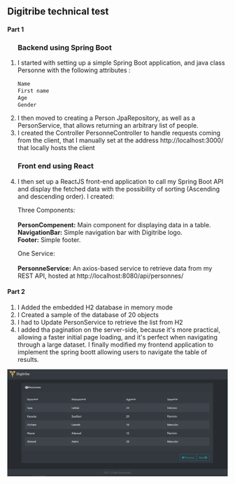 <h2> Digitribe technical test</h2>


<h4> Part 1</h4>

<ol>
 <h3> Backend using Spring Boot </h3>
<li>I started with setting up a simple Spring Boot  application, and java class Personne
  with the following attributes :

    Name 
    First name 
    Age 
    Gender

<li>I then moved to creating a Person JpaRepository, as well as a PersonService, that allows returning an arbitrary list of people. </li>
<li> I created the Controller PersonneController to handle requests coming from the client, that I manually set at the address http://localhost:3000/ that locally hosts the client</li>
<h3> Front end using React </h3>
<li> I then set up a ReactJS front-end application to call my Spring Boot API and display the fetched data with the possibility of sorting (Ascending and descending order).
 I created:
 
 Three Components:<br/>
 <br/>
 <b>PersonCompenent:</b> Main component for displaying data in a table.<br/>
 <b>NavigationBar:</b> Simple navigation bar with Digitribe logo.<br/>
 <b>Footer:</b> Simple footer.<br/>
 
 One Service:<br/>
 <br/>
 <b>PersonneService:</b> An axios-based service to retrieve data  from my REST API, hosted at http://localhost:8080/api/personnes/<br/>
 
</li>
</ol>
<h4> Part 2</h4>
<ol>
  <li>I Added the embedded H2  database in memory mode</li>
  <li>I Created a sample of the database of 20 objects</li>
  <li>I had to Update PersonService to retrieve the list from H2</li>
  <li>I added tha pagination on the server-side, because it's more practical, allowing a faster initial page loading, and it's perfect when navigating through a large dataset. I finally modified my frontend application to implement the spring boott allowing users to navigate the table of results.</li>
</ol>

<img src="https://github.com/zinebelouarradi/Digitribe-test/blob/main/Capture.PNG?raw=true"></img>


